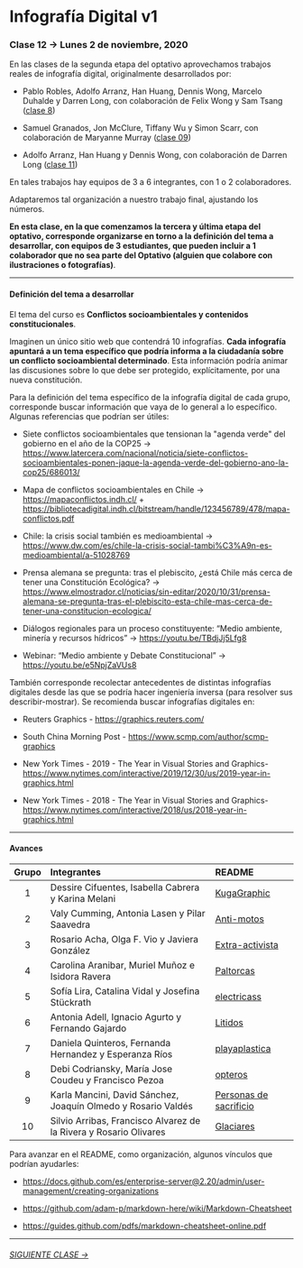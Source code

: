 # Infografía Digital v1

### Clase 12 → Lunes 2 de noviembre, 2020

En las clases de la segunda etapa del optativo aprovechamos trabajos reales de infografía digital, originalmente desarrollados por: 

- Pablo Robles, Adolfo Arranz, Han Huang, Dennis Wong, Marcelo Duhalde y Darren Long, con colaboración de Felix Wong y Sam Tsang ([clase 8](https://github.com/profesorfaco/dno075-2020/tree/gh-pages/clase-08))

- Samuel Granados, Jon McClure, Tiffany Wu y Simon Scarr, con colaboración de Maryanne Murray ([clase 09](https://github.com/profesorfaco/dno075-2020/tree/gh-pages/clase-09))

- Adolfo Arranz, Han Huang y Dennis Wong, con colaboración de Darren Long ([clase 11](https://github.com/profesorfaco/dno075-2020/tree/gh-pages/clase-11))

En tales trabajos hay equipos de 3 a 6 integrantes, con 1 o 2 colaboradores. 

Adaptaremos tal organización a nuestro trabajo final, ajustando los números.

**En esta clase, en la que comenzamos la tercera y última etapa del optativo, corresponde organizarse en torno a la definición del tema a desarrollar, con equipos de 3 estudiantes, que pueden incluir a 1 colaborador que no sea parte del Optativo (alguien que colabore con ilustraciones o fotografías)**.

- - - - - 

#### Definición del tema a desarrollar

El tema del curso es **Conflictos socioambientales y contenidos constitucionales**. 

Imaginen un único sitio web que contendrá 10 infografías. **Cada infografía apuntará a un tema específico que podría informa a la ciudadanía sobre un conflicto socioambiental determinado**. Esta información podría animar las discusiones sobre lo que debe ser protegido, explícitamente, por una nueva constitución. 

Para la definición del tema específico de la infografía digital de cada grupo, corresponde buscar información que vaya de lo general a lo específico. Algunas referencias que podrían ser útiles: 

- Siete conflictos socioambientales que tensionan la "agenda verde" del gobierno en el año de la COP25 → https://www.latercera.com/nacional/noticia/siete-conflictos-socioambientales-ponen-jaque-la-agenda-verde-del-gobierno-ano-la-cop25/686013/

- Mapa de conflictos socioambientales en Chile → https://mapaconflictos.indh.cl/ + https://bibliotecadigital.indh.cl/bitstream/handle/123456789/478/mapa-conflictos.pdf

- Chile: la crisis social también es medioambiental → https://www.dw.com/es/chile-la-crisis-social-tambi%C3%A9n-es-medioambiental/a-51028769

- Prensa alemana se pregunta: tras el plebiscito, ¿está Chile más cerca de tener una Constitución Ecológica? → https://www.elmostrador.cl/noticias/sin-editar/2020/10/31/prensa-alemana-se-pregunta-tras-el-plebiscito-esta-chile-mas-cerca-de-tener-una-constitucion-ecologica/

- Diálogos regionales para un proceso constituyente: “Medio ambiente, minería y recursos hídricos” → https://youtu.be/TBdjJj5Lfg8

- Webinar: “Medio ambiente y Debate Constitucional” → https://youtu.be/e5NpjZaVUs8

También corresponde recolectar antecedentes de distintas infografías digitales desde las que se podría hacer ingeniería inversa (para resolver sus describir-mostrar). Se recomienda buscar infografías digitales en:

- Reuters Graphics - https://graphics.reuters.com/

- South China Morning Post - https://www.scmp.com/author/scmp-graphics

- New York Times - 2019 - The Year in Visual Stories and Graphics- https://www.nytimes.com/interactive/2019/12/30/us/2019-year-in-graphics.html

- New York Times - 2018 - The Year in Visual Stories and Graphics- https://www.nytimes.com/interactive/2018/us/2018-year-in-graphics.html

- - - - - - - - 

#### Avances


| Grupo | Integrantes |  README    |
|:-----:|:---------|:-------|
| 1 | Dessire Cifuentes,  Isabella Cabrera y	Karina Melani | [KugaGraphic](https://github.com/KugaGraphic/Avance-nov2/blob/gh-pages/README.md#avance-de-trabajo-de-infograf%C3%ADa-animales-y-delimitaci%C3%B3n-urbana) |
| 2 | Valy Cumming, Antonia Lasen y Pilar Saavedra | [Anti-motos](https://github.com/anti-motos/clase-1/blob/main/README.md#clase-1-primera-aproximaci%C3%B3n-al-tema) |
| 3 | Rosario Acha, Olga F. Vio y Javiera González | [Extra-activista](https://github.com/extra-activista/avance-01/blob/main/README.md#avance-01) |
| 4 | Carolina Aranibar, Muriel Muñoz e Isidora Ravera | [Paltorcas](https://github.com/Paltorcas/nov2/blob/gh-pages/README.md#conflicto-socioambiental-petorca-y-crisis-h%C3%ADdrica-non-potable_water) |
| 5 | Sofía Lira,	Catalina Vidal y Josefina Stückrath | [electricass](https://github.com/electricass/noviembre-2/blob/main/README.md#marco-te%C3%B3rico-pol%C3%ADtica-energ%C3%A9tica-de-chile-el-caso-de-la-hidroel%C3%A9ctrica-alto-maipo) |
| 6 | Antonia Adell, Ignacio Agurto y Fernando Gajardo | [Litidos](https://github.com/Litidos/readme/blob/main/README.md#litidos---infograf%C3%ADa-digital) |
| 7 | Daniela Quinteros, Fernanda Hernandez y Esperanza Ríos | [playaplastica](https://github.com/playaplastica/nov02/blob/main/README.md#regulaci%C3%B3n-del-uso-de-pl%C3%A1sticos-isla-de-pl%C3%A1sticos-en-rapa-nui) |
| 8 | Debi Codriansky,	 María Jose	Coudeu y Francisco Pezoa | [opteros](https://github.com/opteros/000/blob/gh-pages/README.md#polinizadores-nativos) |
| 9 | Karla Mancini, David Sánchez, Joaquín Olmedo y Rosario Valdés | [Personas de sacrificio](https://github.com/Personas-de-sacrificio/personas-de-sacrificio/blob/main/README.md#personas-de-sacrificio) |
| 10 | Silvio Arribas, Francisco Alvarez de la Rivera y Rosario Olivares | [Glaciares](https://github.com/Glaciares-en-peligro/Glaciares/blob/main/README.md#investigaci-n) |

Para avanzar en el README, como organización, algunos vínculos que podrían ayudarles:

- https://docs.github.com/es/enterprise-server@2.20/admin/user-management/creating-organizations

- https://github.com/adam-p/markdown-here/wiki/Markdown-Cheatsheet

- https://guides.github.com/pdfs/markdown-cheatsheet-online.pdf

- - - - - - - -

###### [SIGUIENTE CLASE →](https://github.com/profesorfaco/dno075-2020/tree/gh-pages/clase-13)
